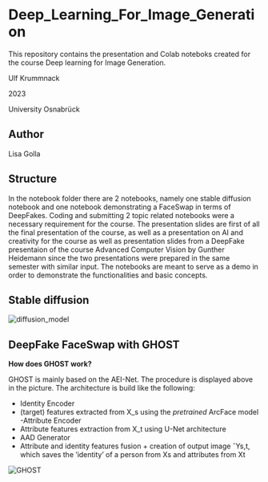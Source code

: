 # Deep_Learning_For_Image_Generation
This repository contains the presentation and Colab noteboks created for the course Deep learning for Image Generation. 

Ulf Krummnack 

2023 

University Osnabrück 

## Author 
Lisa Golla 

## Structure 
In the notebook folder there are 2 notebooks, namely one stable diffusion notebook and one notebook demonstrating a FaceSwap in terms of DeepFakes. Coding and submitting 2 topic related notebooks were a necessary requirement for the course. The presentation slides are first of all the final presentation of the course, as well as a presentation on AI and creativity for the course as well as presentation slides from a DeepFake presentaion of the course Advanced Computer Vision by Gunther Heidemann since the two presentations were prepared in the same semester with similar input. The notebooks are meant to serve as a demo in order to demonstrate the functionalities and basic concepts.

## Stable diffusion 

![diffusion_model](https://github.com/goody139/Deep_Learning_For_Image_Generation/assets/72889998/8ab6504e-b204-4d68-829b-64b813d3fc55)


## DeepFake FaceSwap with GHOST 

**How does GHOST work?**

GHOST is mainly based on the AEI-Net. The procedure is displayed above in the picture. The architecture is build like the following:

-  Identity Encoder
 -   (target) features extracted from X_s using the *pretrained* ArcFace model
-Attribute Encoder
 - Attribute features extraction from X_t using U-Net architecture
- AAD Generator
 - Attribute and identity features fusion + creation of output image ˆYs,t, which saves the ’identity’ of a
person from Xs and attributes from Xt


![GHOST](https://github.com/goody139/Deep_Learning_For_Image_Generation/assets/72889998/3bff667c-0567-4949-8b85-f1b0eb224b49)
